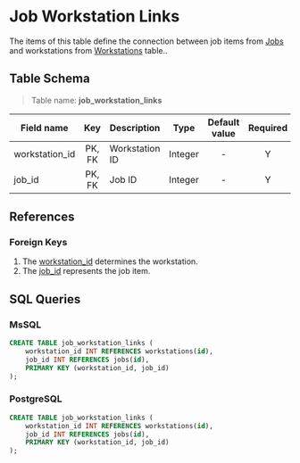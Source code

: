 # Job Workstation Links

The items of this table define the connection between job items
from [Jobs](TableJobs.md) and workstations
from [Workstations](TableWorkstations.md) table..

## Table Schema

> Table name: **job_workstation_links**

| Field name     |  Key   | Description    | Type    | Default value | Required |
|----------------|:------:|----------------|---------|:-------------:|:--------:|
| workstation_id | PK, FK | Workstation ID | Integer |       -       |    Y     |
| job_id         | PK, FK | Job ID         | Integer |       -       |    Y     |

## References

### Foreign Keys

1. The [workstation_id](TableWorkstations.md) determines the workstation.
2. The [job_id](TableJobs.md) represents the job item.

## SQL Queries

### MsSQL

```SQL
CREATE TABLE job_workstation_links (
    workstation_id INT REFERENCES workstations(id),
    job_id INT REFERENCES jobs(id),
    PRIMARY KEY (workstation_id, job_id)
);
```

### PostgreSQL

```SQL
CREATE TABLE job_workstation_links (
    workstation_id INT REFERENCES workstations(id),
    job_id INT REFERENCES jobs(id),
    PRIMARY KEY (workstation_id, job_id)
);
```